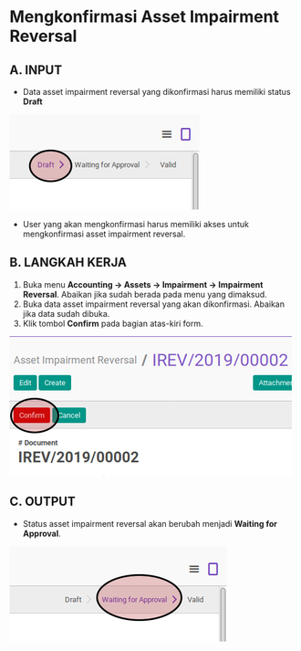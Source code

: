 # Mengkonfirmasi Asset Impairment Reversal

## A. INPUT

* Data asset impairment reversal yang dikonfirmasi harus memiliki status **Draft**

![](../../img/asset-impairment-reversal/status-draft.png)

* User yang akan mengkonfirmasi harus memiliki akses untuk mengkonfirmasi asset impairment reversal.

## B. LANGKAH KERJA

1. Buka menu **Accounting -> Assets -> Impairment -> Impairment Reversal**. Abaikan jika sudah berada pada menu yang dimaksud.
2. Buka data asset impairment reversal yang akan dikonfirmasi. Abaikan jika data sudah dibuka.
3. Klik tombol **Confirm** pada bagian atas-kiri form.

![](../../img/asset-impairment-reversal/tombol-confirm.png)

## C. OUTPUT

* Status asset impairment reversal akan berubah menjadi **Waiting for Approval**.

![](../../img/asset-impairment-reversal/status-waiting.png)
